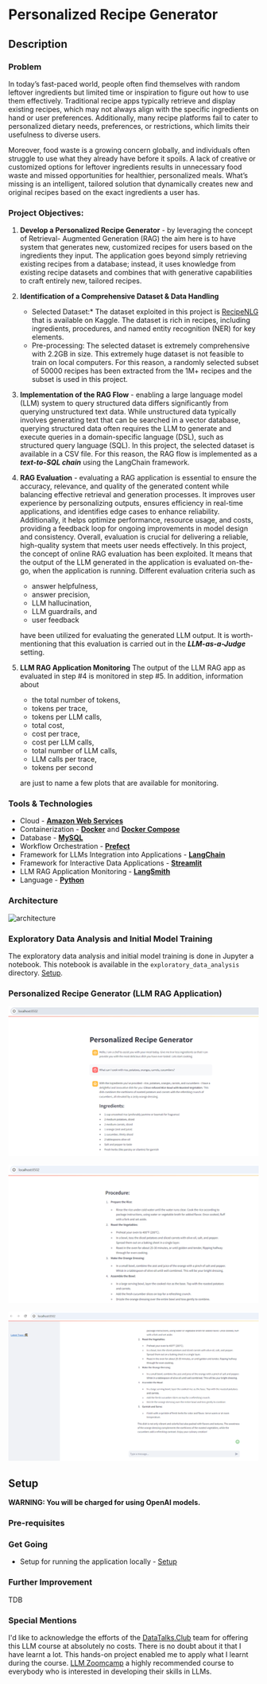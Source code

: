 # Personalized Recipe Generator

## Description

### Problem
In today’s fast-paced world, people often find themselves with random leftover ingredients but limited time or inspiration to figure out how to use them effectively. Traditional recipe apps typically retrieve and display existing recipes, which may not always align with the specific ingredients on hand or user preferences. Additionally, many recipe platforms fail to cater to personalized dietary needs, preferences, or restrictions, which limits their usefulness to diverse users.

Moreover, food waste is a growing concern globally, and individuals often struggle to use what they already have before it spoils. A lack of creative or customized options for leftover ingredients results in unnecessary food waste and missed opportunities for healthier, personalized meals. What’s missing is an intelligent, tailored solution that dynamically creates new and original recipes based on the exact ingredients a user has.

### Project Objectives:
1. **Develop a Personalized Recipe Generator** - by leveraging the concept of Retrieval-	Augmented Generation (RAG) the aim here is to have system that generates new, 	customized recipes for users based on the ingredients they input. The application goes 	beyond simply retrieving existing recipes from a database; instead, it uses knowledge 	from existing recipe datasets and combines that with generative capabilities to craft 	entirely new, tailored recipes.

2. **Identification of a Comprehensive Dataset & Data Handling**
	* Selected Dataset:* The dataset exploited in this project is [RecipeNLG](https://www.kaggle.com/datasets/saldenisov/recipenlg) that is available on Kaggle. The dataset is rich in recipes, including ingredients, procedures, and named entity recognition (NER) for key elements.
	* Pre-processing: The selected dataset is extremely comprehensive with 2.2GB in size. This extremely huge dataset is not feasible to train on local computers. For this reason, a randomly selected subset of 50000 recipes has been extracted from the 1M+ recipes and the subset is used in this project.

3. **Implementation of the RAG Flow** - enabling a large language model (LLM) system to 	query structured data differs significantly from querying unstructured text data. While 	unstructured data typically involves generating text that can be searched in a vector 	database, querying structured data often requires the LLM to generate and execute 	queries in a domain-specific language (DSL), such as structured query language (SQL).
	In this project, the selected dataset is available in a CSV file. For this reason, the RAG flow is implemented as a ***text-to-SQL chain*** using the LangChain framework.

4. **RAG Evaluation** - evaluating a RAG application is essential to ensure the accuracy, 	relevance, and quality of the generated content while balancing effective retrieval and 	generation processes. It improves user experience by personalizing outputs, ensures 	efficiency in real-time applications, and identifies edge cases to enhance reliability. 	Additionally, it helps optimize performance, resource usage, and costs, providing a 	feedback loop for ongoing improvements in model design and consistency. Overall, 	evaluation is crucial for delivering a reliable, high-quality system that meets user 	needs effectively.
	In this project, the concept of online RAG evaluation has been exploited. It means that the output of the LLM generated in the application is evaluated on-the-go, when the application is running. Different evaluation criteria such as
	* answer helpfulness,
	* answer precision,
	* LLM hallucination,
	* LLM guardrails, and
	* user feedback

	have been utilized for evaluating the generated LLM output. It is worth-mentioning that this evaluation is carried out in the ***LLM-as-a-Judge*** setting.

5. **LLM RAG Application Monitoring** The output of the LLM RAG app as evaluated in step #4 	is monitored in step #5. In addition, information about 
	* the total number of tokens, 
	* tokens per trace, 
	* tokens per LLM calls,
	* total cost,
	* cost per trace,
	* cost per LLM calls,
	* total number of LLM calls,
	* LLM calls per trace,
	* tokens per second

	are just to name a few plots that are available for monitoring.

### Tools & Technologies

- Cloud - [**Amazon Web Services**](https://aws.amazon.com/)
- Containerization - [**Docker**](https://www.docker.com) and [**Docker Compose**](https://docs.docker.com/compose/)
- Database - [**MySQL**](https://www.mysql.com/)
- Workflow Orchestration - [**Prefect**](https://www.prefect.io/)
- Framework for LLMs Integration into Applications - [**LangChain**](https://www.langchain.com/)
- Framework for Interactive Data Applications - [**Streamlit**](https://streamlit.io/)
- LLM RAG Application Monitoring - [**LangSmith**](https://smith.langchain.com/)
- Language - [**Python**](https://www.python.org) 

### Architecture

![architecture](images/architecture.png)

### Exploratory Data Analysis and Initial Model Training
The exploratory data analysis and initial model training is done in Jupyter a notebook. This notebook is available in the `exploratory_data_analysis` directory. [Setup](setup/exploratory_data_analysis.md).


### Personalized Recipe Generator (LLM RAG Application)

![streamlit](images/streamlit_app_1.png)

![streamlit](images/streamlit_app_2.png)

![streamlit](images/streamlit_app_3.png)

## Setup

**WARNING: You will be charged for using OpenAI models.**

### Pre-requisites


### Get Going

- Setup for running the application locally - [Setup](setup/local_project_setup.md)

### Further Improvement

TDB

### Special Mentions
I'd like to acknowledge the efforts of the [DataTalks.Club](https://datatalks.club) team for offering this LLM course at absolutely no costs. There is no doubt about it that I have learnt a lot. This hands-on project enabled me to apply what I learnt during the course. [LLM Zoomcamp](https://github.com/DataTalksClub/llm-zoomcamp) a highly recommended course to everybody who is interested in developing their skills in LLMs. 